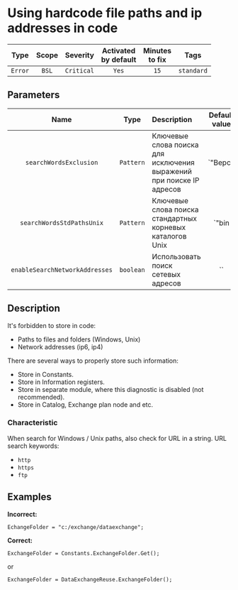 # Using hardcode file paths and ip addresses in code

| Type | Scope | Severity | Activated<br/>by default | Minutes<br/>to fix | Tags |
| :-: | :-: | :-: | :-: | :-: | :-: |
| `Error` | `BSL` | `Critical` | `Yes` | `15` | `standard` |

## Parameters 

| Name | Type | Description | Default value |
| :-: | :-: | :-- | :-: |
| `searchWordsExclusion` | `Pattern` | Ключевые слова поиска для исключения выражений при поиске IP адресов | `"Верси|Version|ЗапуститьПриложение|RunApp|Пространств|Namespace|Драйвер|Driver"` |
| `searchWordsStdPathsUnix` | `Pattern` | Ключевые слова поиска стандартных корневых каталогов Unix | `"bin|boot|dev|etc|home|lib|lost\\+found|misc|mnt|media|opt|proc|root|run|sbin|tmp|usr|var"` |
| `enableSearchNetworkAddresses` | `boolean` | Использовать поиск сетевых адресов | `` |

<!-- Блоки выше заполняются автоматически, не трогать -->
## Description

It's forbidden to store in code:

- Paths to files and folders (Windows, Unix)
- Network addresses (ip6, ip4)

There are several ways to properly store such information:

- Store in Constants.
- Store in Information registers.
- Store in separate module, where this diagnostic is disabled (not recommended).
- Store in Catalog, Exchange plan node and etc.

### Characteristic

When search for Windows / Unix  paths, also check for URL in a string. URL search keywords:

- `http`
- `https`
- `ftp`

## Examples

**Incorrect:**

```bsl
EchangeFolder = "c:/exchange/dataexchange";
```

**Correct:**

```bsl
ExchangeFolder = Constants.ExchangeFolder.Get();
```

or

```bsl
ExchangeFolder = DataExchangeReuse.ExchangeFolder();
```
